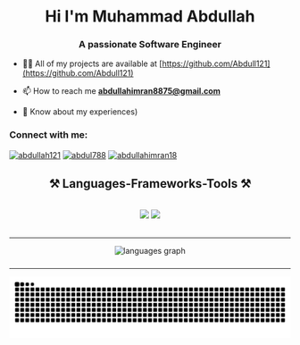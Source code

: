 <h1 align="center">Hi I'm Muhammad Abdullah</h1>

<h3 align="center">A passionate Software Engineer</h3>


- 👨‍💻 All of my projects are available at  [https://github.com/Abdull121](https://github.com/Abdull121)

- 📫 How to reach me **abdullahimran8875@gmail.com**

- 📄 Know about my experiences)
 

<h3 align="left">Connect with me:</h3>
<p align="left">
<a href="https://linkedin.com/in/abdullah121" target="blank"><img align="center" src="https://raw.githubusercontent.com/rahuldkjain/github-profile-readme-generator/master/src/images/icons/Social/linked-in-alt.svg" alt="abdullah121" height="30" width="40" /></a>
<a href="https://dribbble.com/abdul788" target="blank"><img align="center" src="https://raw.githubusercontent.com/rahuldkjain/github-profile-readme-generator/master/src/images/icons/Social/dribbble.svg" alt="abdul788" height="30" width="40" /></a>
<a href="https://www.behance.net/abdullahimran18" target="blank"><img align="center" src="https://raw.githubusercontent.com/rahuldkjain/github-profile-readme-generator/master/src/images/icons/Social/behance.svg" alt="abdullahimran18" height="30" width="40" /></a>
</p>

<h2 align="center">⚒️ Languages-Frameworks-Tools ⚒️</h2>
<br/>
<div align="center">
    <img src="https://skillicons.dev/icons?i=react,bootstrap,mui,html,css,vscode,github,figma,tailwind,git,r" />
    <img src="https://skillicons.dev/icons?i=nodejs,python,javascript,typescript,express,firebase,mongodb,c,java,nextjs,mysql,flask" /><br>
</div>

<br/>
<hr/>
<div align="center">
  <img src="https://github-readme-stats.vercel.app/api/top-langs?username=Abdull121&locale=en&hide_title=false&layout=compact&card_width=320&langs_count=6&theme=tokyonight&hide_border=false&order=2" height="150" alt="languages graph"  />
</div>

###

<hr/>



![snake gif](https://github.com/Abdull121/Abdull121/blob/output/github-contribution-grid-snake.svg)

